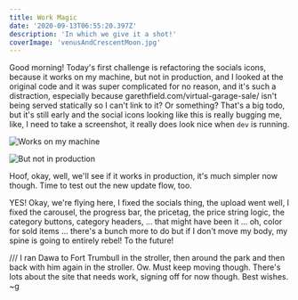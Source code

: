 ```yaml
---
title: Work Magic
date: '2020-09-13T06:55:20.397Z'
description: 'In which we give it a shot!'
coverImage: 'venusAndCrescentMoon.jpg'
---
```


Good morning! Today's first challenge is refactoring the socials icons, because it works on my machine, but not in production, and I looked at the original code and it was super complicated for no reason, and it's such a distraction, especially because garethfield.com/virtual-garage-sale/ isn't being served statically so I can't link to it? Or something? That's a big todo, but it's still early and the social icons looking like this is really bugging me, like, I need to take a screenshot, it really does look nice when `dev` is running.

![Works on my machine](/worksOnMyMachine.png)

![But not in production](/notInProduction.png)

Hoof, okay, well, we'll see if it works in production, it's much simpler now though. Time to test out the new update flow, too.

YES! Okay, we're flying here, I fixed the socials thing, the upload went well, I fixed the carousel, the progress bar, the pricetag, the price string logic, the category buttons, category headers, ... that might have been it ... oh, color for sold items ... there's a bunch more to do but if I don't move my body, my spine is going to entirely rebel! To the future!

/// I ran Dawa to Fort Trumbull in the stroller, then around the park and then back with him again in the stroller. Ow. Must keep moving though. There's lots about the site that needs work, signing off for now though. Best wishes. ~g
